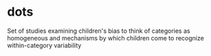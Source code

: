 # dots
Set of studies examining children's bias to think of categories as homogeneous and mechanisms by which children come to recognize within-category variability
